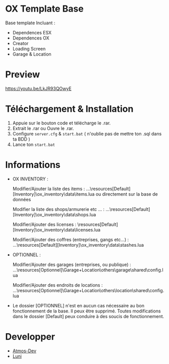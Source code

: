 # OX Template Base
Base template Incluant : 
* Dependences ESX
* Dependences OX
* Creator
* Loading Screen
* Garage & Location


# Preview
https://youtu.be/LkJR93QOwyE

# Téléchargement & Installation
1) Appuie sur le bouton code et télécharge le .rar.
2) Extrait le .rar ou Ouvre le .rar.
3) Configure `server.cfg` & `start.bat` ( n'oublie pas de mettre ton .sql dans ta BDD )
4) Lance ton `start.bat`


# Informations

* OX INVENTORY : 
 
	 Modifier/Ajouter la liste des items : ...\resources\[Default]\[Inventory]\ox_inventory\data\items.lua ou directement sur la base de données
 
	 Modifier la liste des shops/armurerie etc ... : ...\resources\[Default]\[Inventory]\ox_inventory\data\shops.lua
 
	 Modifier/Ajouter des licenses : \resources\[Default]\[Inventory]\ox_inventory\data\licenses.lua
 
	 Modifier/Ajouter des coffres (entreprises, gangs etc...) : ...\resources\[Default]\[Inventory]\ox_inventory\data\stashes.lua


* OPTIONNEL : 
 
	 Modifier/Ajouter des garages (entreprises, ou publique) : ...\resources\[Optionnel]\Garage+Location\others\garage\shared\config.lua
 
	 Modifier/Ajouter des endroits de locations : ...\resources\[Optionnel]\Garage+Location\others\location\shared\config.lua

* Le dossier [OPTIONNEL] n'est en aucun cas nécessaire au bon fonctionnement de la base. Il peux être supprimé. Toutes modifications dans le dossier [Default] peux conduire à des soucis de fonctionnement.

# Developper
* [Atmos-Dev](https://github.com/Atmos-DEV)
* [Luni](https://github.com/ImLuni)
